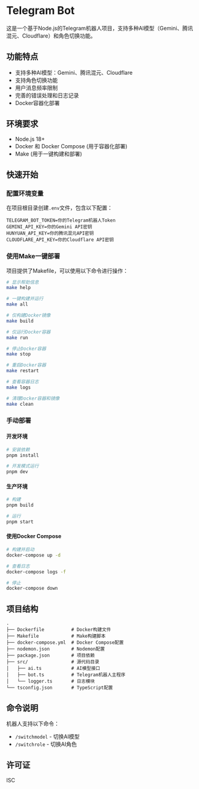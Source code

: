 # Telegram Bot

这是一个基于Node.js的Telegram机器人项目，支持多种AI模型（Gemini、腾讯混元、Cloudflare）和角色切换功能。

## 功能特点

- 支持多种AI模型：Gemini、腾讯混元、Cloudflare
- 支持角色切换功能
- 用户消息频率限制
- 完善的错误处理和日志记录
- Docker容器化部署

## 环境要求

- Node.js 18+
- Docker 和 Docker Compose (用于容器化部署)
- Make (用于一键构建和部署)

## 快速开始

### 配置环境变量

在项目根目录创建`.env`文件，包含以下配置：

```
TELEGRAM_BOT_TOKEN=你的Telegram机器人Token
GEMINI_API_KEY=你的Gemini API密钥
HUNYUAN_API_KEY=你的腾讯混元API密钥
CLOUDFLARE_API_KEY=你的Cloudflare API密钥
```

### 使用Make一键部署

项目提供了Makefile，可以使用以下命令进行操作：

```bash
# 显示帮助信息
make help

# 一键构建并运行
make all

# 仅构建Docker镜像
make build

# 仅运行Docker容器
make run

# 停止Docker容器
make stop

# 重启Docker容器
make restart

# 查看容器日志
make logs

# 清理Docker容器和镜像
make clean
```

### 手动部署

#### 开发环境

```bash
# 安装依赖
pnpm install

# 开发模式运行
pnpm dev
```

#### 生产环境

```bash
# 构建
pnpm build

# 运行
pnpm start
```

#### 使用Docker Compose

```bash
# 构建并启动
docker-compose up -d

# 查看日志
docker-compose logs -f

# 停止
docker-compose down
```

## 项目结构

```
.
├── Dockerfile          # Docker构建文件
├── Makefile            # Make构建脚本
├── docker-compose.yml  # Docker Compose配置
├── nodemon.json        # Nodemon配置
├── package.json        # 项目依赖
├── src/                # 源代码目录
│   ├── ai.ts           # AI模型接口
│   ├── bot.ts          # Telegram机器人主程序
│   └── logger.ts       # 日志模块
└── tsconfig.json       # TypeScript配置
```

## 命令说明

机器人支持以下命令：

- `/switchmodel` - 切换AI模型
- `/switchrole` - 切换AI角色

## 许可证

ISC
